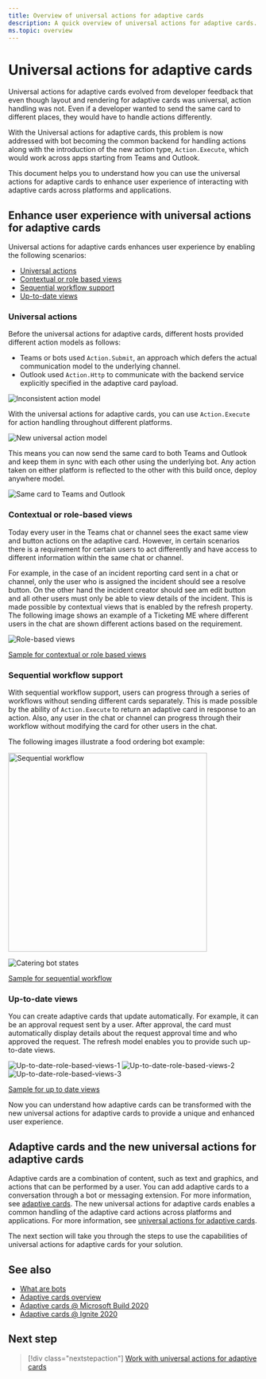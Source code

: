 ```yaml
---
title: Overview of universal actions for adaptive cards
description: A quick overview of universal actions for adaptive cards.
ms.topic: overview
---
```


# Universal actions for adaptive cards

Universal actions for adaptive cards evolved from developer feedback that even though layout and rendering for adaptive cards was universal, action handling was not. Even if a developer wanted to send the same card to different places, they would have to handle actions differently.

With the Universal actions for adaptive cards, this problem is now addressed with bot becoming the common backend for handling actions along with the introduction of the new action type, `Action.Execute`, which would work across apps starting from Teams and Outlook.

This document helps you to understand how you can use the universal actions for adaptive cards to enhance user experience of interacting with adaptive cards across platforms and applications.

## Enhance user experience with universal actions for adaptive cards

Universal actions for adaptive cards enhances user experience by enabling the following scenarios:

* [Universal actions](#universal-actions)
* [Contextual or role based views](#contextual-or-role-based-views)
* [Sequential workflow support](#sequential-workflow-support)
* [Up-to-date views](#up-to-date-views)

### Universal actions

Before the universal actions for adaptive cards, different hosts provided different action models as follows:

* Teams or bots used `Action.Submit`, an approach which defers the actual communication model to the underlying channel.
* Outlook used `Action.Http` to communicate with the backend service explicitly specified in the adaptive card payload.

![Inconsistent action model](~/assets/images/bots/inconsistent-action-model.png)

With the universal actions for adaptive cards, you can use `Action.Execute` for action handling throughout different platforms.

![New universal action model](~/assets/images/bots/Newuniversalactionmodel.png)

This means you can now send the same card to both Teams and Outlook and keep them in sync with each other using the underlying bot. Any action taken on either platform is reflected to the other with this build once, deploy anywhere model.

![Same card to Teams and Outlook](~/assets/images/bots/TeamsandOutlook.png)

### Contextual or role-based views

Today every user in the Teams chat or channel sees the exact same view and button actions on the adaptive card. However, in certain scenarios there is a requirement for certain users to act differently and have access to different information within the same chat or channel. 

For example, in the case of an incident reporting card sent in a chat or channel, only the user who is assigned the incident should see a resolve button. On the other hand the incident creator should see am edit button and all other users must only be able to view details of the incident. This is made possible by contextual views that is enabled by the refresh property. The following image shows an example of a Ticketing ME where different users in the chat are shown different actions based on the requirement.

![Role-based views](~/assets/images/bots/Rolebasedviews.png)

[Sample for contextual or role based views](~/Role-Based-Views.md)

### Sequential workflow support

With sequential workflow support, users can progress through a series of workflows without sending different cards separately. This is made possible by the ability of `Action.Execute` to return an adaptive card in response to an action. Also, any user in the chat or channel can progress through their workflow without modifying the card for other users in the chat. 

The following images illustrate a food ordering bot example: <br>

<img src="~/assets/images/bots/sequentialWorkflow.gif" alt="Sequential workflow" width="400"/>

![Catering bot states](~/assets/images/bots/Cateringbotstates.png)

[Sample for sequential workflow](~/Sequential-Workflows.md)

### Up-to-date views

You can create adaptive cards that update automatically. For example, it can be an approval request sent by a user. After approval, the card must automatically display details about the request approval time and who approved the request. The refresh model enables you to provide such up-to-date views.

![Up-to-date-role-based-views-1](~/assets/images/bots/up-to-date-views-stage1.png)
![Up-to-date-role-based-views-2](~/assets/images/bots/up-to-date-views-stage2.png)
![Up-to-date-role-based-views-3](~/assets/images/bots/up-to-date-views-stage3.png)

[Sample for up to date views](~/Up-To-Date.md)

Now you can understand how adaptive cards can be transformed with the new universal actions for adaptive cards to provide a unique and enhanced user experience.

## Adaptive cards and the new universal actions for adaptive cards

Adaptive cards are a combination of content, such as text and graphics, and actions that can be performed by a user. You can add adaptive cards to a conversation through a bot or messaging extension. For more information, see [adaptive cards](http://adaptivecards.io/). The new universal actions for adaptive cards enables a common handling of the adaptive card actions across platforms and applications. For more information, see [universal actions for adaptive cards](https://docs.microsoft.com/adaptive-cards/authoring-cards/universal-action-model).

The next section will take you through the steps to use the capabilities of universal actions for adaptive cards for your solution.

## See also

* [What are bots](~/bots/what-are-bots.md)
* [Adaptive cards overview](~/task-modules-and-cards/what-are-cards.md)
* [Adaptive cards @ Microsoft Build 2020](https://youtu.be/hEBhwB72Qn4?t=1393)
* [Adaptive cards @ Ignite 2020](https://techcommunity.microsoft.com/t5/video-hub/elevate-user-experiences-with-teams-and-adaptive-cards/m-p/1689460)

## Next step

> [!div class="nextstepaction"]
> [Work with universal actions for adaptive cards](Work-with-universal-actions-for-adaptive-cards.md)
